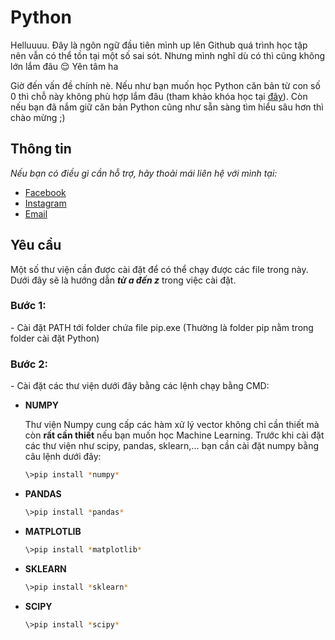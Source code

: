 # Python
Helluuuu. Đây là ngôn ngữ đầu tiên mình up lên Github quá trình học tập nên vẫn có thể tồn tại một số sai sót. Nhưng mình nghĩ dù có thì cũng không lớn lắm đâu :relieved: Yên tâm ha

Giờ đến vấn đề chính nè. Nếu như bạn muốn học Python căn bản từ con số 0 thì chỗ này không phù hợp lắm đâu (tham khảo khóa học tại [đây](https://github.com/qxbao/tap-nham)). Còn nếu bạn đã nắm giữ căn bản Python cũng như sẵn sàng tìm hiểu sâu hơn thì chào mừng ;)

## Thông tin
*Nếu bạn có điều gì cần hỗ trợ, hãy thoải mái liên hệ với mình tại:*
- [Facebook](https://facebook.com/q2theb)
- [Instagram](https://instagram.com/qxbao)
- [Email](mailto:dquanbao@gmail.com)

## Yêu cầu
Một số thư viện cần được cài đặt để có thể chạy được các file trong này. Dưới đây sẽ là hướng dẫn ***từ a đến z*** trong việc cài đặt.

### Bước 1:

\- Cài đặt PATH tới folder chứa file pip.exe (Thường là folder pip nằm trong folder cài đặt Python)

### Bước 2:

\- Cài đặt các thư viện dưới đây bằng các lệnh chạy bằng CMD:

- **NUMPY**

  Thư viện Numpy cung cấp các hàm xử lý vector không chỉ cần thiết mà còn **rất cần thiết** nếu bạn muốn học Machine Learning.
  Trước khi cài đặt các thư viện như scipy, pandas, sklearn,... bạn cần cài đặt numpy bằng câu lệnh dưới đây:

  ```sh
  \>pip install *numpy*
  ```

- **PANDAS**
  ```sh
  \>pip install *pandas*
  ```

- **MATPLOTLIB**

  ```sh
  \>pip install *matplotlib*
  ```

- **SKLEARN**
  ```sh
  \>pip install *sklearn*
  ```
- **SCIPY**
  ```sh
  \>pip install *scipy*
  ```
